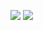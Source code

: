 [![](https://img.shields.io/badge/Gitlab-Republic-Of-Lunar-green?style=for-the-badge&color=FFB1C8&logoColor=D9E0EE&labelColor=292324)](https://gitlab.com/l.r)
[![](https://img.shields.io/badge/Memory-Studio-green?style=for-the-badge&logo=andela&color=FFB686&logoColor=D9E0EE&labelColor=292324)](https://gitlab.com/Memory-Studio)
